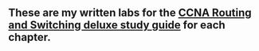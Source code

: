 ## These are my written labs for the [CCNA Routing and Switching deluxe study guide](https://www.wiley.com/en-gb/CCNA+Routing+and+Switching+Complete+Deluxe+Study+Guide%3A+Exam+100+105%2C+Exam+200+105%2C+Exam+200+125%2C+2nd+Edition-p-9781119288312) for each chapter.